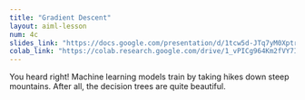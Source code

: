 ```yaml
---
title: "Gradient Descent"
layout: aiml-lesson
num: 4c
slides_link: "https://docs.google.com/presentation/d/1tcw5d-JTq7yM0XptrTJWRim8jOps8RG71MUVo2rSR3k/"
colab_link: "https://colab.research.google.com/drive/1_vPICg964Km2fVY7IA85YsQoOv6elXjX"
---
```


You heard right! Machine learning models train by taking hikes down steep mountains. After all, the decision trees are quite beautiful.
